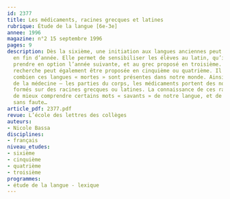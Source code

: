 ```yaml
---
id: 2377
title: Les médicaments, racines grecques et latines
rubrique: Étude de la langue [6e-3e]
annee: 1996
magazine: n°2 15 septembre 1996
pages: 9
description: Dès la sixième, une initiation aux langues anciennes peut être proposée
  en fin d’année. Elle permet de sensibiliser les élèves au latin, qu’ils pourront
  prendre en option l’année suivante, et au grec proposé en troisième. Mais cette
  recherche peut également être proposée en cinquième ou quatrième. Il s’agit de montrer
  combien ces langues « mortes » sont présentes dans notre monde. Ainsi, dans le domaine
  de la médecine – les parties du corps, les médicaments portent des noms bien souvent
  formés sur des racines grecques ou latines. La connaissance de ces radicaux permet
  de mieux comprendre certains mots « savants » de notre langue, et de les écrire
  sans faute…
article_pdf: 2377.pdf
revue: L’école des lettres des collèges
auteurs:
- Nicole Bassa
disciplines:
- français
niveau_etudes:
- sixième
- cinquième
- quatrième
- troisième
programmes:
- étude de la langue - lexique
---
```

